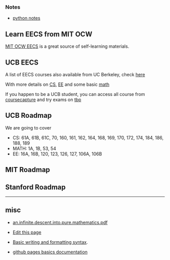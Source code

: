 ### Notes
- [python notes](python)

## Learn EECS from MIT OCW
[MIT OCW EECS](https://ocw.mit.edu/courses/electrical-engineering-and-computer-science/) is a great source of self-learning materials.

## UCB EECS
A list of EECS courses also available from UC Berkeley, check [here](https://inst.eecs.berkeley.edu/classes-eecs.html)

With more details on [CS](https://www2.eecs.berkeley.edu/Courses/CS/), [EE](https://www2.eecs.berkeley.edu/Courses/EE/) and some basic [math](https://math.berkeley.edu/courses/choosing/lowerdivcourses)

If you happen to be a UCB student, you can access all course from [coursecapture](https://coursecapture.berkeley.edu/) and try exams on [tbp](https://tbp.berkeley.edu/courses/)

## UCB Roadmap
We are going to cover
- CS: 61A, 61B, 61C, 70, 160, 161, 162, 164, 168, 169, 170, 172, 174, 184, 186, 188, 189
- MATH: 1A, 1B, 53, 54
- EE: 16A, 16B, 120, 123, 126, 127, 106A, 106B

## MIT Roadmap

## Stanford Roadmap

----

## misc
- [an.infinite.descent.into.pure.mathematics.pdf](https://github.com/eecsmap/eecsmap.github.io/files/8297538/an.infinite.descent.into.pure.mathematics.pdf)

- [Edit this page](https://github.com/eecsmap/eecsmap.github.io/edit/main/README.md)

- [Basic writing and formatting syntax](https://docs.github.com/en/github/writing-on-github/getting-started-with-writing-and-formatting-on-github/basic-writing-and-formatting-syntax).

- [github pages basics documentation](https://docs.github.com/categories/github-pages-basics/)
